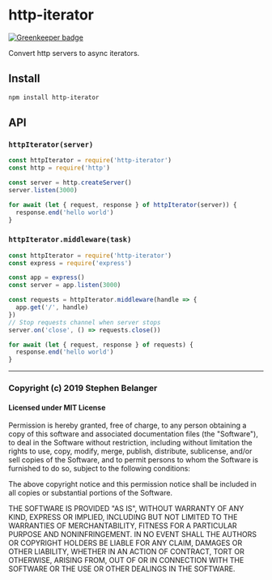 # http-iterator

[![Greenkeeper badge](https://badges.greenkeeper.io/Qard/http-iterator.svg)](https://greenkeeper.io/)

Convert http servers to async iterators.

## Install

```sh
npm install http-iterator
```

## API

### `httpIterator(server)`

```js
const httpIterator = require('http-iterator')
const http = require('http')

const server = http.createServer()
server.listen(3000)

for await (let { request, response } of httpIterator(server)) {
  response.end('hello world')
}
```

### `httpIterator.middleware(task)`

```js
const httpIterator = require('http-iterator')
const express = require('express')

const app = express()
const server = app.listen(3000)

const requests = httpIterator.middleware(handle => {
  app.get('/', handle)
})
// Stop requests channel when server stops
server.on('close', () => requests.close())

for await (let { request, response } of requests) {
  response.end('hello world')
}
```

---

### Copyright (c) 2019 Stephen Belanger

#### Licensed under MIT License

Permission is hereby granted, free of charge, to any person obtaining a copy of this software and associated documentation files (the "Software"), to deal in the Software without restriction, including without limitation the rights to use, copy, modify, merge, publish, distribute, sublicense, and/or sell copies of the Software, and to permit persons to whom the Software is furnished to do so, subject to the following conditions:

The above copyright notice and this permission notice shall be included in all copies or substantial portions of the Software.

THE SOFTWARE IS PROVIDED "AS IS", WITHOUT WARRANTY OF ANY KIND, EXPRESS OR IMPLIED, INCLUDING BUT NOT LIMITED TO THE WARRANTIES OF MERCHANTABILITY, FITNESS FOR A PARTICULAR PURPOSE AND NONINFRINGEMENT. IN NO EVENT SHALL THE AUTHORS OR COPYRIGHT HOLDERS BE LIABLE FOR ANY CLAIM, DAMAGES OR OTHER LIABILITY, WHETHER IN AN ACTION OF CONTRACT, TORT OR OTHERWISE, ARISING FROM, OUT OF OR IN CONNECTION WITH THE SOFTWARE OR THE USE OR OTHER DEALINGS IN THE SOFTWARE.
